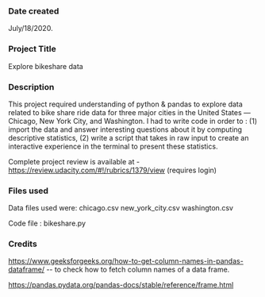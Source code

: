 ### Date created
July/18/2020.

### Project Title
Explore bikeshare data

### Description
This project required understanding of python & pandas to explore data related to bike share ride data for three major cities in the United States 
— Chicago, New York City, and Washington. 
I had to write code in order to :
	(1) import the data and answer interesting questions about it by computing descriptive statistics,
	(2) write a script that takes in raw input to create an interactive experience in the terminal to present these statistics.

Complete project review is available at - https://review.udacity.com/#!/rubrics/1379/view (requires login)

### Files used
Data files used were: chicago.csv
					  new_york_city.csv
					  washington.csv

Code file : bikeshare.py

### Credits
https://www.geeksforgeeks.org/how-to-get-column-names-in-pandas-dataframe/  -- to check how to fetch column names of a data frame.

https://pandas.pydata.org/pandas-docs/stable/reference/frame.html

